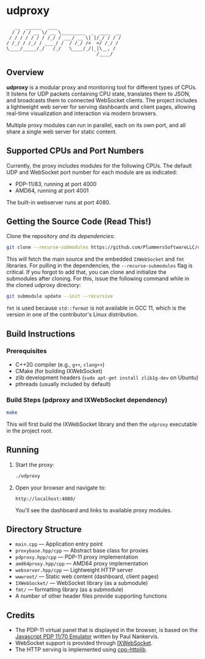 # udproxy

```text
   __  ______  ____
  / / / / __ \/ __ \_________  _  ____  __
 / / / / / / / /_/ / ___/ __ \| |/_/ / / /
/ /_/ / /_/ / ____/ /  / /_/ />  </ /_/ /
\____/_____/_/   /_/   \____/_/|_|\__, /
                                 /____/
```

## Overview

**udproxy** is a modular proxy and monitoring tool for different types of CPUs.
It listens for UDP packets containing CPU state, translates them to JSON, and broadcasts them to connected WebSocket clients. The project includes a lightweight web server for serving dashboards and client pages, allowing real-time visualization and interaction via modern browsers.

Multiple proxy modules can run in parallel, each on its own port, and all share a single web server for static content.

## Supported CPUs and Port Numbers

Currently, the proxy includes modules for the following CPUs. The default UDP and WebSocket port number for each module are as indicated:

- PDP-11/83, running at port 4000
- AMD64, running at port 4001

The built-in webserver runs at port 4080.

## Getting the Source Code (Read This!)

Clone the repository *and its dependencies*:

```bash
git clone --recurse-submodules https://github.com/PlummersSoftwareLLC/udproxy.git
```

This will fetch the main source and the embedded `IXWebSocket` and `fmt` libraries.
For pulling in the dependencies, the `--recurse-submodules` flag is critical. If you forgot to add that, you can clone and initialize the submodules after cloning. For this, issue the following command while in the cloned udproxy directory:

```bash
git submodule update --init --recursive
```

`fmt` is used because `std::format` is not available in GCC 11, which is the version in one of the contributor's Linux distribution.

## Build Instructions

### Prerequisites

- C++20 compiler (e.g., `g++`, `clang++`)
- CMake (for building IXWebSocket)
- zlib development headers (`sudo apt-get install zlib1g-dev` on Ubuntu)
- pthreads (usually included by default)

### Build Steps (pdproxy and IXWebSocket dependency)

   ```bash
   make
   ```

   This will first build the IXWebSocket library and then the `udproxy` executable in the project root.

## Running

1. Start the proxy:

   ```bash
   ./udproxy
   ```

2. Open your browser and navigate to:

   ```text
   http://localhost:4080/
   ```

   You'll see the dashboard and links to available proxy modules.

## Directory Structure

- `main.cpp` — Application entry point
- `proxybase.hpp/cpp` — Abstract base class for proxies
- `pdproxy.hpp/cpp` — PDP-11 proxy implementation
- `amd64proxy.hpp/cpp` — AMD64 proxy implementation
- `webserver.hpp/cpp` — Lightweight HTTP server
- `wwwroot/` — Static web content (dashboard, client pages)
- `IXWebSocket/` — WebSocket library (as a submodule)
- `fmt/` — formatting library (as a submodule)
- A number of other header files provide supporting functions

## Credits

- The PDP-11 virtual panel that is displayed in the browser, is based on the [Javascript PDP 11/70 Emulator](https://github.com/paulnank/pdp11-js) written by Paul Nankervis.
- WebSocket support is provided through [IXWebSocket](https://github.com/machinezone/IXWebSocket).
- The HTTP serving is implemented using [cpp-httplib](https://github.com/yhirose/cpp-httplib).
